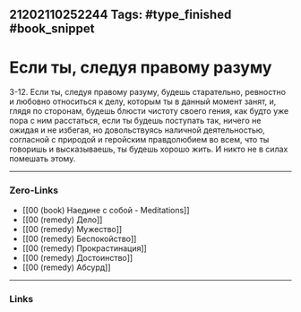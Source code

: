 21202110252244
Tags: #type_finished #book_snippet 
---
# Если ты, следуя правому разуму

 3-12. Если ты, следуя правому разуму, будешь старательно, ревностно и любовно относиться к делу, которым ты в данный момент занят, и, глядя по сторонам, будешь блюсти чистоту своего гения, как будто уже пора с ним расстаться, если ты будешь поступать так, ничего не ожидая и не избегая, но довольствуясь наличной деятельностью, согласной с природой и геройским правдолюбием во всем, что ты говоришь и высказываешь, ты будешь хорошо жить. И никто не в силах помешать этому. 

---
### Zero-Links
 - [[00 (book) Наедине с собой - Meditations]]
 - [[00 (remedy) Дело]]
 - [[00 (remedy) Мужество]]
 - [[00 (remedy) Беспокойство]]
 - [[00 (remedy) Прокрастинация]]
 - [[00 (remedy) Достоинство]]
 - [[00 (remedy) Абсурд]]
---
### Links
